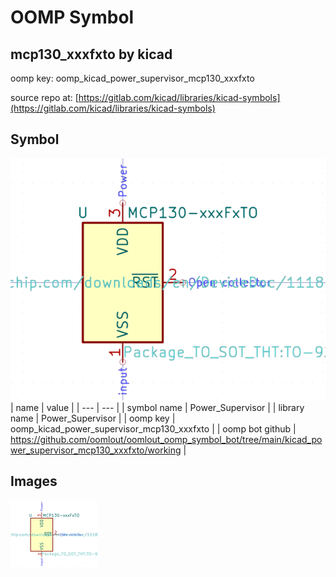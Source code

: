 # OOMP Symbol  
## mcp130_xxxfxto  by kicad  
  
oomp key: oomp_kicad_power_supervisor_mcp130_xxxfxto  
  
source repo at: [https://gitlab.com/kicad/libraries/kicad-symbols](https://gitlab.com/kicad/libraries/kicad-symbols)  
## Symbol  
  
[![working.png](working_600.png)](working.png)  
| name | value | 
| --- | --- | 
| symbol name | Power_Supervisor | 
| library name | Power_Supervisor | 
| oomp key | oomp_kicad_power_supervisor_mcp130_xxxfxto | 
| oomp bot github | https://github.com/oomlout/oomlout_oomp_symbol_bot/tree/main/kicad_power_supervisor_mcp130_xxxfxto/working | 
## Images  
  
[![working.png](working_140.png)](working.png)  
